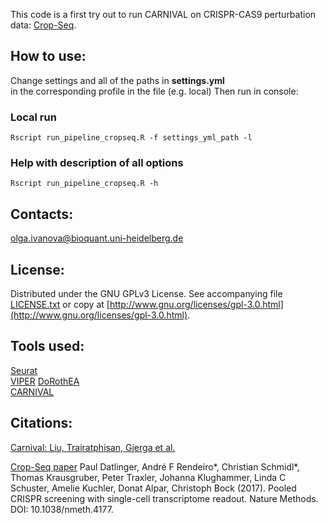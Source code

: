 This code is a first try out to run CARNIVAL on CRISPR-CAS9 perturbation data: [Crop-Seq](http://www.medical-epigenomics.org/papers/datlinger2017/).

## How to use: 
Change settings and all of the paths in <b>settings.yml</b> <br/> in the corresponding profile in the file (e.g. local) 
Then run in console:

### Local run
```
Rscript run_pipeline_cropseq.R -f settings_yml_path -l  
```

### Help with description of all options
```
Rscript run_pipeline_cropseq.R -h
```

## Contacts: 
olga.ivanova@bioquant.uni-heidelberg.de

## License:

Distributed under the GNU GPLv3 License. See accompanying file [LICENSE.txt]() or copy at [http://www.gnu.org/licenses/gpl-3.0.html](http://www.gnu.org/licenses/gpl-3.0.html).


## Tools used:
[Seurat](https://satijalab.org/seurat/) <br/>
[VIPER](https://bioconductor.org/packages/release/bioc/html/viper.html) 
[DoRothEA](https://saezlab.github.io/DoRothEA/) <br/>
[CARNIVAL](https://github.com/saezlab/CARNIVAL) <br/>

## Citations: 
[Carnival: Liu, Trairatphisan, Gjerga et al.](https://www.biorxiv.org/content/10.1101/541888v1) <br/>

[Crop-Seq paper](https://www.nature.com/articles/nmeth.4177)
Paul Datlinger, André F Rendeiro*, Christian Schmidl*, Thomas Krausgruber, Peter Traxler, Johanna Klughammer, Linda C Schuster, Amelie Kuchler, Donat Alpar, Christoph Bock (2017). Pooled CRISPR screening with single-cell transcriptome readout. Nature Methods. DOI: 10.1038/nmeth.4177. 
 
